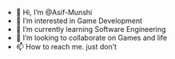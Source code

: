 - 👋 Hi, I’m @Asif-Munshi
- 👀 I’m interested in Game Development
- 🌱 I’m currently learning Software Engineering
- 💞️ I’m looking to collaborate on Games and life
- 📫 How to reach me. just don't

<!---
Asif-Munshi/Asif-Munshi is a ✨ special ✨ repository because its `README.md` (this file) appears on your GitHub profile.
You can click the Preview link to take a look at your changes.
--->
